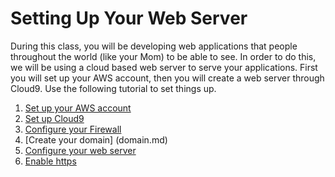 # Setting Up Your Web Server
During this class, you will be developing web applications that people throughout the world (like your Mom) to be able to see.  In order to do this, we will be using a cloud based web server to serve your applications.  First you will set up your AWS account, then you will create a web server through Cloud9.  Use the following tutorial to set things up.
1. [Set up your AWS account](AWS.md)
2. [Set up Cloud9](cloud9.md)
3. [Configure your Firewall](firewall.md)
4. [Create your domain] (domain.md)
3. [Configure your web server](caddy.md)
3. [Enable https](https.md)


